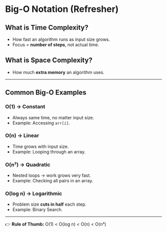 # Big-O Notation (Refresher)

## What is Time Complexity?

-   How fast an algorithm runs as input size grows.
-   Focus = **number of steps**, not actual time.

## What is Space Complexity?

-   How much **extra memory** an algorithm uses.

------------------------------------------------------------------------

## Common Big-O Examples

### O(1) → Constant

-   Always same time, no matter input size.
-   Example: Accessing `arr[i]`.

### O(n) → Linear

-   Time grows with input size.
-   Example: Looping through an array.

### O(n²) → Quadratic

-   Nested loops → work grows very fast.
-   Example: Checking all pairs in an array.

### O(log n) → Logarithmic

-   Problem size **cuts in half** each step.
-   Example: Binary Search.

------------------------------------------------------------------------

👉 **Rule of Thumb:** O(1) \< O(log n) \< O(n) \< O(n²)
